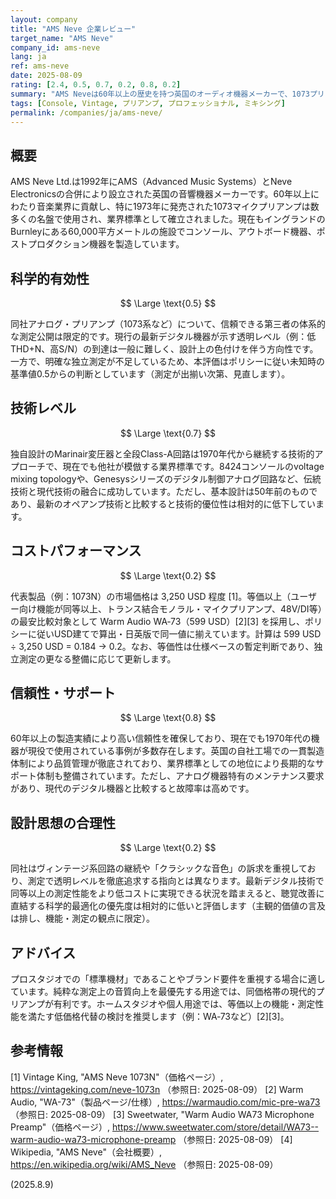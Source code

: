 ```yaml
---
layout: company
title: "AMS Neve 企業レビュー"
target_name: "AMS Neve"
company_id: ams-neve
lang: ja
ref: ams-neve
date: 2025-08-09
rating: [2.4, 0.5, 0.7, 0.2, 0.8, 0.2]
summary: "AMS Neveは60年以上の歴史を持つ英国のオーディオ機器メーカーで、1073プリアンプや大型コンソールで業界標準を築いている。測定性能は透明レベルに達しない一方で、独自のMarinair変圧器技術により高い技術レベルを維持している。"
tags: [Console, Vintage, プリアンプ, プロフェッショナル, ミキシング]
permalink: /companies/ja/ams-neve/
---
```

## 概要

AMS Neve Ltd.は1992年にAMS（Advanced Music Systems）とNeve Electronicsの合併により設立された英国の音響機器メーカーです。60年以上にわたり音楽業界に貢献し、特に1973年に発売された1073マイクプリアンプは数多くの名盤で使用され、業界標準として確立されました。現在もイングランドのBurnleyにある60,000平方メートルの施設でコンソール、アウトボード機器、ポストプロダクション機器を製造しています。

## 科学的有効性

$$ \Large \text{0.5} $$

同社アナログ・プリアンプ（1073系など）について、信頼できる第三者の体系的な測定公開は限定的です。現行の最新デジタル機器が示す透明レベル（例：低THD+N、高S/N）の到達は一般に難しく、設計上の色付けを伴う方向性です。一方で、明確な独立測定が不足しているため、本評価はポリシーに従い未知時の基準値0.5からの判断としています（測定が出揃い次第、見直します）。

## 技術レベル

$$ \Large \text{0.7} $$

独自設計のMarinair変圧器と全段Class-A回路は1970年代から継続する技術的アプローチで、現在でも他社が模倣する業界標準です。8424コンソールのvoltage mixing topologyや、Genesysシリーズのデジタル制御アナログ回路など、伝統技術と現代技術の融合に成功しています。ただし、基本設計は50年前のものであり、最新のオペアンプ技術と比較すると技術的優位性は相対的に低下しています。

## コストパフォーマンス

$$ \Large \text{0.2} $$

代表製品（例：1073N）の市場価格は 3,250 USD 程度 [1]。等価以上（ユーザー向け機能が同等以上、トランス結合モノラル・マイクプリアンプ、48V/DI等）の最安比較対象として Warm Audio WA‑73（599 USD）[2][3] を採用し、ポリシーに従いUSD建てで算出・日英版で同一値に揃えています。計算は 599 USD ÷ 3,250 USD = 0.184 → 0.2。なお、等価性は仕様ベースの暫定判断であり、独立測定の更なる整備に応じて更新します。

## 信頼性・サポート

$$ \Large \text{0.8} $$

60年以上の製造実績により高い信頼性を確保しており、現在でも1970年代の機器が現役で使用されている事例が多数存在します。英国の自社工場での一貫製造体制により品質管理が徹底されており、業界標準としての地位により長期的なサポート体制も整備されています。ただし、アナログ機器特有のメンテナンス要求があり、現代のデジタル機器と比較すると故障率は高めです。

## 設計思想の合理性

$$ \Large \text{0.2} $$

同社はヴィンテージ系回路の継続や「クラシックな音色」の訴求を重視しており、測定で透明レベルを徹底追求する指向とは異なります。最新デジタル技術で同等以上の測定性能をより低コストに実現できる状況を踏まえると、聴覚改善に直結する科学的最適化の優先度は相対的に低いと評価します（主観的価値の言及は排し、機能・測定の観点に限定）。

## アドバイス

プロスタジオでの「標準機材」であることやブランド要件を重視する場合に適しています。純粋な測定上の音質向上を最優先する用途では、同価格帯の現代的プリアンプが有利です。ホームスタジオや個人用途では、等価以上の機能・測定性能を満たす低価格代替の検討を推奨します（例：WA‑73など）[2][3]。

## 参考情報

[1] Vintage King, "AMS Neve 1073N"（価格ページ）, https://vintageking.com/neve-1073n （参照日: 2025-08-09）
[2] Warm Audio, "WA-73"（製品ページ/仕様）, https://warmaudio.com/mic-pre-wa73 （参照日: 2025-08-09）
[3] Sweetwater, "Warm Audio WA73 Microphone Preamp"（価格ページ）, https://www.sweetwater.com/store/detail/WA73--warm-audio-wa73-microphone-preamp （参照日: 2025-08-09）
[4] Wikipedia, "AMS Neve"（会社概要）, https://en.wikipedia.org/wiki/AMS_Neve （参照日: 2025-08-09）

(2025.8.9)